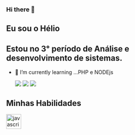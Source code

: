 ### Hi there 👋
## Eu sou o Hélio
## Estou no 3° período de Análise e desenvolvimento de sistemas. 


- 🌱 I’m currently learning ...PHP e NODEjs



  <a href = "mailto:heliodesouza088@gmail.com"><img src="https://img.shields.io/badge/-Gmail-%23333?style=for-the-badge&logo=gmail&logoColor=white " target="_blank"></a>
<a href="https://www.linkedin.com/in/hélio-de-souza-289749267" target="_blank"><img src="https://img.shields.io/badge/-LinkedIn-%230077B5 ?style=for-the-badge&logo=linkedin&logoColor=white" target="_blank"></a>
<a href="https://heliodesouza.github.io/repositorio-helio/" target="_blank"><img src="https://img.shields.io/badge/-Portf%C3%B3lio-brown? style= for-the-badge&logo=true" target="_blank" ></a>

## Minhas Habilidades 

<img src="https://cdn.icon-icons.com/icons2/2108/PNG/512/javascript_icon_130900.png" alt="javascript" width="40" height="40" style="max-width:100%;"></img>
